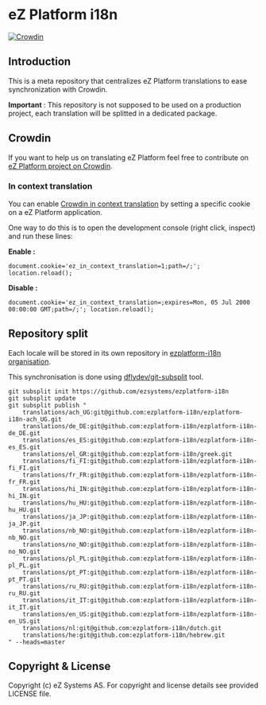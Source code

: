 # eZ Platform i18n

[![Crowdin](https://d322cqt584bo4o.cloudfront.net/ezplatform/localized.svg)](https://crowdin.com/project/ezplatform)

## Introduction

This is a meta repository that centralizes eZ Platform translations to ease synchronization with Crowdin.

**Important** : This repository is not supposed to be used on a production project, each translation will be 
splitted in a dedicated package.

## Crowdin

If you want to help us on translating eZ Platform feel free to contribute on [eZ Platform project on Crowdin][crowdin-ezplatform].

### In context translation

You can enable [Crowdin in context translation][in-context] by setting a specific cookie on a eZ Platform application.

One way to do this is to open the development console (right click, inspect) and run these lines:

**Enable :**

    document.cookie='ez_in_context_translation=1;path=/;'; location.reload();
    
**Disable :** 

    document.cookie='ez_in_context_translation=;expires=Mon, 05 Jul 2000 00:00:00 GMT;path=/;'; location.reload();

## Repository split

Each locale will be stored in its own repository in [ezplatform-i18n organisation][ezplatform-i18n-org].

This synchronisation is done using [dflydev/git-subsplit][dflydev] tool.

    git subsplit init https://github.com/ezsystems/ezplatform-i18n
    git subsplit update
    git subsplit publish "
        translations/ach_UG:git@github.com:ezplatform-i18n/ezplatform-i18n-ach_UG.git
        translations/de_DE:git@github.com:ezplatform-i18n/ezplatform-i18n-de_DE.git
        translations/es_ES:git@github.com:ezplatform-i18n/ezplatform-i18n-es_ES.git
        translations/el_GR:git@github.com:ezplatform-i18n/greek.git
        translations/fi_FI:git@github.com:ezplatform-i18n/ezplatform-i18n-fi_FI.git
        translations/fr_FR:git@github.com:ezplatform-i18n/ezplatform-i18n-fr_FR.git
        translations/hi_IN:git@github.com:ezplatform-i18n/ezplatform-i18n-hi_IN.git
        translations/hu_HU:git@github.com:ezplatform-i18n/ezplatform-i18n-hu_HU.git
        translations/ja_JP:git@github.com:ezplatform-i18n/ezplatform-i18n-ja_JP.git
        translations/nb_NO:git@github.com:ezplatform-i18n/ezplatform-i18n-nb_NO.git
        translations/no_NO:git@github.com:ezplatform-i18n/ezplatform-i18n-no_NO.git
        translations/pl_PL:git@github.com:ezplatform-i18n/ezplatform-i18n-pl_PL.git
        translations/pt_PT:git@github.com:ezplatform-i18n/ezplatform-i18n-pt_PT.git
        translations/ru_RU:git@github.com:ezplatform-i18n/ezplatform-i18n-ru_RU.git
        translations/it_IT:git@github.com:ezplatform-i18n/ezplatform-i18n-it_IT.git
        translations/en_US:git@github.com:ezplatform-i18n/ezplatform-i18n-en_US.git
        translations/nl:git@github.com:ezplatform-i18n/dutch.git
        translations/he:git@github.com:ezplatform-i18n/hebrew.git
    " --heads=master

## Copyright & License
Copyright (c) eZ Systems AS. For copyright and license details see provided LICENSE file.

[dflydev]: https://github.com/dflydev/git-subsplit
[crowdin-ezplatform]: https://crowdin.com/project/ezplatform
[ezplatform-i18n-org]: https://github.com/ezplatform-i18n
[in-context]: https://crowdin.com/page/in-context-localization
